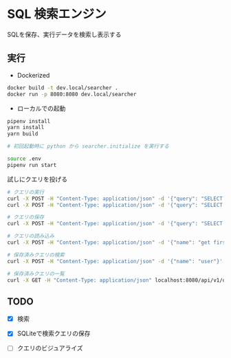 SQL 検索エンジン
=====


SQLを保存、実行データを検索し表示する  


実行
-----

- Dockerized

```sh
docker build -t dev.local/searcher .
docker run -p 8080:8080 dev.local/searcher
```

- ローカルでの起動

```sh
pipenv install
yarn install
yarn build

# 初回起動時に python から searcher.initialize を実行する

source .env
pipenv run start
```


試しにクエリを投げる

```sh
# クエリの実行
curl -X POST -H "Content-Type: application/json" -d '{"query": "SELECT name FROM user LIMIT 1", "placeholder": []}' localhost:8080/api/v1/query/execute
curl -X POST -H "Content-Type: application/json" -d '{"query": "SELECT name FROM user LIMIT ?", "placeholder": [5]}' localhost:8080/api/v1/query/execute

# クエリの保存
curl -X POST -H "Content-Type: application/json" -d '{"query": "SELECT name FROM user LIMIT 1", "name": "get first user name"}' localhost:8080/api/v1/query/save

# クエリの読み込み
curl -X POST -H "Content-Type: application/json" -d '{"name": "get first user name"}' localhost:8080/api/v1/query/load

# 保存済みクエリの検索
curl -X POST -H "Content-Type: application/json" -d '{"name": "user"}' localhost:8080/api/v1/query/search

# 保存済みクエリの一覧
curl -X GET -H "Content-Type: application/json" localhost:8080/api/v1/query/list
```


TODO
-----

- [x] 検索
- [x] SQLiteで検索クエリの保存
- [ ] クエリのビジュアライズ

